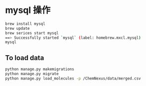 # mysql 操作

```bash
brew install mysql
brew update
brew serices start mysql
==> Successfully started `mysql` (label: homebrew.mxcl.mysql)
mysql
```

## To load data

```bash
python manage.py makemigrations
python manage.py migrate
python manage.py load_molecules -p /ChemNexus/data/merged.csv
```
